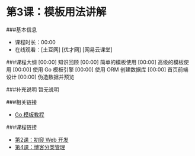 第3课：模板用法讲解
==========================

###基本信息
- 课程时长：00:00
- 在线观看：[土豆网] [优才网] [网易云课堂]

###课程大纲
	[00:00] 知识回顾
	[00:00] 简单的模板使用
	[00:00] 高级的模板使用
	[00:00] 使用 Go 模板引擎
	[00:00] 使用 ORM 创建数据库
	[00:00] 首页前端设计
	[00:00] 伪造数据并预览
	
###补充说明
暂无说明

###相关链接
- [Go 模板教程](https://github.com/astaxie/build-web-application-with-golang/blob/master/ebook/07.4.md)

###课程链接
- [第2课：初窥 Web 开发](../lecture2/lecture2.md)
- [第4课：博客分类管理](../lecture4/lecture4.md)